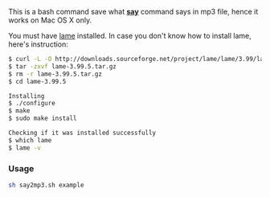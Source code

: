 This is a bash command save what **[say](https://developer.apple.com/library/mac/documentation/Darwin/Reference/ManPages/man1/say.1.html)** command says in mp3 file, hence it works on Mac OS X only.  

You must have [lame](http://lame.sourceforge.net/) installed.
In case you don't know how to install lame, here's instruction:
```bash
$ curl -L -O http://downloads.sourceforge.net/project/lame/lame/3.99/lame-3.99.5.tar.gz
$ tar -zxvf lame-3.99.5.tar.gz
$ rm -r lame-3.99.5.tar.gz
$ cd lame-3.99.5

Installing
$ ./configure
$ make
$ sudo make install

Checking if it was installed successfully
$ which lame
$ lame -v
```


### Usage
```bash
sh say2mp3.sh example
```
